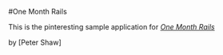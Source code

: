 #One Month Rails

This is the pinteresting sample application for 
[*One Month Rails*](http://onemonthrails.com)

by [Peter Shaw]